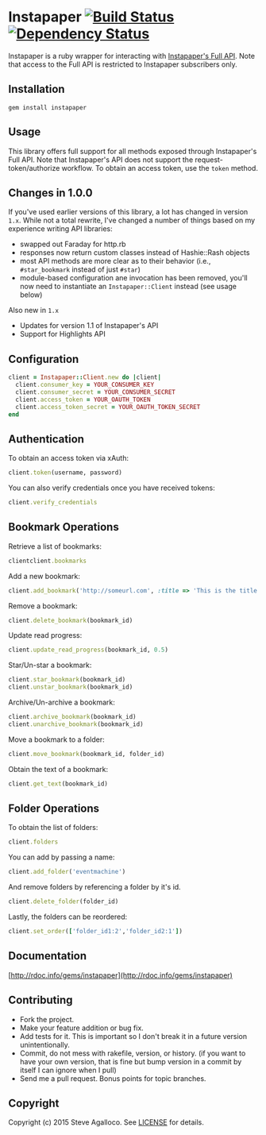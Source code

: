 # Instapaper [![Build Status](https://secure.travis-ci.org/stve/instapaper.png?branch=master)][travis] [![Dependency Status](https://gemnasium.com/stve/instapaper.png?travis)][gemnasium]

[travis]: http://travis-ci.org/stve/instapaper
[gemnasium]: https://gemnasium.com/stve/instapaper


Instapaper is a ruby wrapper for interacting with [Instapaper's Full API](https://www.instapaper.com/api/full).  Note that access to the Full API is restricted to Instapaper subscribers only.

## Installation

    gem install instapaper

## Usage

This library offers full support for all methods exposed through Instapaper's Full API.  Note that Instapaper's API does not support the request-token/authorize workflow. To obtain an access token, use the `token` method.

## Changes in 1.0.0

If you've used earlier versions of this library, a lot has changed in version `1.x`. While not a total rewrite, I've changed a number of things based on my experience writing API libraries:

* swapped out Faraday for http.rb
* responses now return custom classes instead of Hashie::Rash objects
* most API methods are more clear as to their behavior (i.e., `#star_bookmark` instead of just `#star`)
* module-based configuration ane invocation has been removed, you'll now need to instantiate an `Instapaper::Client` instead (see usage below)

Also new in `1.x`

* Updates for version 1.1 of Instapaper's API
* Support for Highlights API

## Configuration

```ruby
client = Instapaper::Client.new do |client|
  client.consumer_key = YOUR_CONSUMER_KEY
  client.consumer_secret = YOUR_CONSUMER_SECRET
  client.access_token = YOUR_OAUTH_TOKEN
  client.access_token_secret = YOUR_OAUTH_TOKEN_SECRET
end
```

## Authentication

To obtain an access token via xAuth:

```ruby
client.token(username, password)
```

You can also verify credentials once you have received tokens:

```ruby
client.verify_credentials
```

## Bookmark Operations

Retrieve a list of bookmarks:

```ruby
clientclient.bookmarks
```

Add a new bookmark:

```ruby
client.add_bookmark('http://someurl.com', :title => 'This is the title', :description => 'This is the description')
```

Remove a bookmark:

```ruby
client.delete_bookmark(bookmark_id)
```

Update read progress:

```ruby
client.update_read_progress(bookmark_id, 0.5)
```

Star/Un-star a bookmark:

```ruby
client.star_bookmark(bookmark_id)
client.unstar_bookmark(bookmark_id)
```

Archive/Un-archive a bookmark:

```ruby
client.archive_bookmark(bookmark_id)
client.unarchive_bookmark(bookmark_id)
```

Move a bookmark to a folder:

```ruby
client.move_bookmark(bookmark_id, folder_id)
```

Obtain the text of a bookmark:

```ruby
client.get_text(bookmark_id)
```

## Folder Operations


To obtain the list of folders:

```ruby
client.folders
```

You can add by passing a name:

```ruby
client.add_folder('eventmachine')
```

And remove folders by referencing a folder by it's id.

```ruby
client.delete_folder(folder_id)
```

Lastly, the folders can be reordered:

```ruby
client.set_order(['folder_id1:2','folder_id2:1'])
```

## Documentation

[http://rdoc.info/gems/instapaper](http://rdoc.info/gems/instapaper)

## Contributing

* Fork the project.
* Make your feature addition or bug fix.
* Add tests for it. This is important so I don't break it in a
  future version unintentionally.
* Commit, do not mess with rakefile, version, or history.
  (if you want to have your own version, that is fine but bump version in a commit by itself I can ignore when I pull)
* Send me a pull request. Bonus points for topic branches.

## Copyright

Copyright (c) 2015 Steve Agalloco. See [LICENSE](https://github.com/stve/instapaper/blob/master/LICENSE.md) for details.
